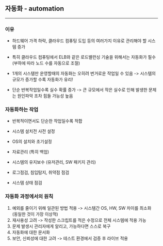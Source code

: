 ## 자동화 - automation
--------------------------
### 이유
* 하드웨어 가격 하락, 클라우드 컴퓨팅 도입 등의 여러가지 이유로 관리해야 할 시스템 증가
* 특히 클라우드 컴퓨팅에서 ELB와 같은 로드밸런싱 기술을 위해서는 자동화가 필수 (부하에 따라 노드 수를 자동으로 조절)

* 1개의 시스템만 운영할때의 자동화는 오히려 번거로운 작업일 수 있음 -> 시스템의 규모가 증가할 수록 자동화가 유리!

* 단순 반복작업일수록 실수 확률 증가 -> 큰 규모에서 작은 실수로 인해 발생한 문제는 원인파악 조차 힘들 가능성 높음

### 자동화하는 작업
* 반복적이면서도 단순한 작업일수록 적합

* 시스템 설치전 사전 설정
* OS의 설치와 초기설정
* 자료관리 (특히 백업)
* 시스템의 유지보수 (유저관리, SW 패키지 관리)
* 로그점검, 침입탐지, 취약점 점검
* 시스템 상태 점검

### 자동화 과정에서의 원칙
1. 예외를 줄이기 위해 일관된 방법 적용 -> 시스템간 OS, HW, SW 차이를 최소화 (동일한 것이 가장 이상적)
2. 재사용성 고려 -> 작성한 스크립트를 적은 수정으로 전체 시스템에 적용 가능
3. 문제 발생시 관리자에게 알리고, 가능하다면 스스로 복구
4. 자동화에 대한 문서화
5. 보안, 신뢰성에 대한 고려 -> 테스트 환경에서 검증 후 라이브 적용